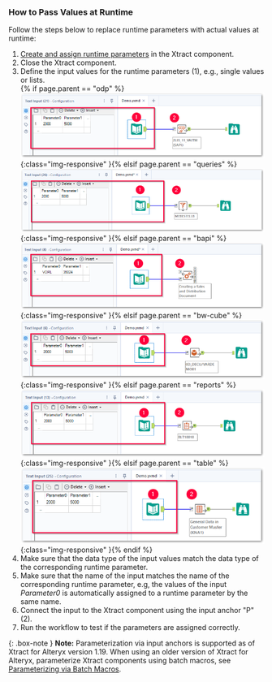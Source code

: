 
### How to Pass Values at Runtime

Follow the steps below to replace runtime parameters with actual values at runtime:

1. [Create and assign runtime parameters](#create-runtime-parameters) in the Xtract component.
2. Close the Xtract component.
3. Define the input values for the runtime parameters (1), e.g., single values or lists.<br>
{% if page.parent == "odp" %}![odp-input](/img/content/odp/odp-input.png){:class="img-responsive" }{% elsif page.parent == "queries" %}![queries-input](/img/content/xfa/query-input.png){:class="img-responsive" }{% elsif page.parent == "bapi" %}![bapi-input](/img/content/xfa/bapi-input-single.png){:class="img-responsive" }{% elsif page.parent == "bw-cube" %}![bw-cube-input](/img/content/xfa/cube-input.png){:class="img-responsive" }{% elsif page.parent == "reports" %}![report-input](/img/content/xfa/report-input.png){:class="img-responsive" }{% elsif page.parent == "table" %}![table-input](/img/content/xfa/table-input.png){:class="img-responsive" }{% endif %}
4. Make sure that the data type of the input values match the data type of the corresponding runtime parameter.
5. Make sure that the name of the input matches the name of the corresponding runtime parameter, e.g, the values of the input *Parameter0* is automatically assigned to a runtime parameter by the same name.
6. Connect the input to the Xtract component using the input anchor "P" (2).<br>
7. Run the workflow to test if the parameters are assigned correctly.

{: .box-note }
**Note:** Parameterization via input anchors is supported as of Xtract for Alteryx version 1.19. 
When using an older version of Xtract for Alteryx, parameterize Xtract components using batch macros, see [Parameterizing via Batch Macros](https://kb.theobald-software.com/xtract-for-alteryx/parameterizing).
